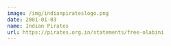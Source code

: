 ```yaml
---
image: /img/indianpirateslogo.png
date: 2001-01-03
name: Indian Pirates
url: https://pirates.org.in/statements/free-olabini
---
```

